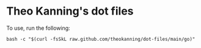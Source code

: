 Theo Kanning's dot files
=========================

To use, run the following:

    bash -c "$(curl -fsSkL raw.github.com/theokanning/dot-files/main/go)"

